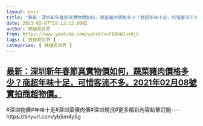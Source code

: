 ```yaml
---
layout: post
title: "最新：深圳新年春節真實物價如何，蔬菜豬肉價格多少？商超年味十足，可惜客流不多。2021年02月08號實拍商超物價。"
date: 2021-02-07T19:12:12.000Z
author: 铁锤观世界
from: https://www.youtube.com/watch?v=FB0kWJuxdjk
tags: [ 铁锤观世界 ]
categories: [ 铁锤观世界 ]
---
```

<!--1612725132000-->
[最新：深圳新年春節真實物價如何，蔬菜豬肉價格多少？商超年味十足，可惜客流不多。2021年02月08號實拍商超物價。](https://www.youtube.com/watch?v=FB0kWJuxdjk)
------

<div>
#深圳物價#年味十足#深圳菜價肉價#深圳現況#更多精彩內容點擊訂閱----https://tinyurl.com/yb5m4y5g
</div>
